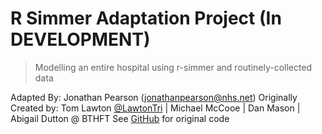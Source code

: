 # R Simmer Adaptation Project (In DEVELOPMENT)
> Modelling an entire hospital using r-simmer and routinely-collected data

Adapted By: Jonathan Pearson (jonathanpearson@nhs.net)
Originally Created by: Tom Lawton [@LawtonTri](https://twitter.com/lawtontri) | Michael McCooe | Dan Mason | Abigail Dutton @ BTHFT
See [GitHub](https://github.com/thigger/AA-WinterPressures) for original code